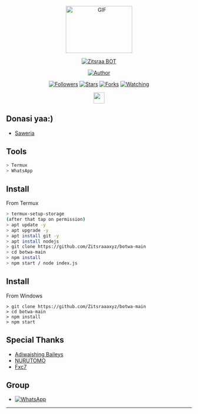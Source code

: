 <p align="center">
<img src="https://media.giphy.com/media/FeVg8ViEczcxG/giphy.gif" alt="GIF" width="180" height="128"/>
</p>

<p align="center">
<a href="#"><img title="Zitsraa BOT" src="https://img.shields.io/badge/Zitsraa BOT-green?colorA=%23ff0000&colorB=%23017e40&style=for-the-badge"></a>
</p>
<p align="center">
<a href="https://github.com/Zitsraaxyz"><img title="Author" src="https://img.shields.io/badge/Author-Zitsraa-blue.svg?style=for-the-badge&logo=github"></a>
</p>
<p align="center">
<a href="https://github.com/Zitsraaxyz/followers"><img title="Followers" src="https://img.shields.io/github/followers/Zitsraaaxyz?color=blue&style=flat-square"></a>
<a href="https://github.com/Zitsraaxyz/megumikato2/stargazers/"><img title="Stars" src="https://img.shields.io/github/stars/Zitsraaaxyz/bot-whatsapp?color=red&style=flat-square"></a>
<a href="https://github.com/Zitsraaxyz/megumikato2/network/members"><img title="Forks" src="https://img.shields.io/github/forks/Zitsraa/bot-wa?color=red&style=flat-square"></a>
<a href="https://github.com/Zitsraaxyz/megumikato2/watchers"><img title="Watching" src="https://img.shields.io/github/watchers/Zitsraa/bot-wa?label=Watchers&color=blue&style=flat-square"></a>
</p>
<p align='center'>
   <a href="https://instagram.com/__zitsraa"><img height="30" src="https://github.com/TobyG74/TobyG74/blob/main/instagram.jpg?raw=true"></a>
</P>



## Donasi yaa:)

* [Saweria](https://saweria.co/Zitsraa)


## Tools

```bash
> Termux
> WhatsApp
```

## Install

From Termux

```bash
> termux-setup-storage
(after that tap on permission)
> apt update -y
> apt upgrade -y
> apt install git -y
> apt install nodejs
> git clone https://github.com/Zitsraaaxyz/botwa-main
> cd botwa-main
> npm install
> npm start / node index.js
```

## Install

From Windows
```
> git clone https://github.com/Zitsraaaxyz/botwa-main
> cd botwa-main
> npm install
> npm start
```



## Special Thanks

* [Adiwajshing Baileys](https://github.com/adiwajshing/baileys)
* [NURUTOMO](https://github.com/nurutomo)
* [Fxc7](https://github.com/Fxc7)




## Group

* <a href="https://chat.whatsapp.com/GwGvfNDJ8pXIWHVzaFmaco"><img alt="WhatsApp" src="https://img.shields.io/badge/WhatsApp%20Group-25D366?style=for-the-badge&logo=whatsapp&logoColor=white"/></a>

---

